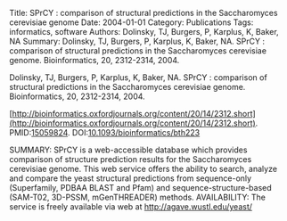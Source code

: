 Title: SPrCY : comparison of structural predictions in the Saccharomyces cerevisiae genome
Date: 2004-01-01
Category: Publications
Tags: informatics, software
Authors: Dolinsky, TJ, Burgers, P, Karplus, K, Baker, NA
Summary: Dolinsky, TJ, Burgers, P, Karplus, K, Baker, NA. SPrCY : comparison of structural predictions in the Saccharomyces cerevisiae genome. Bioinformatics, 20, 2312-2314, 2004. 

Dolinsky, TJ, Burgers, P, Karplus, K, Baker, NA. SPrCY : comparison of structural predictions in the Saccharomyces cerevisiae genome. Bioinformatics, 20, 2312-2314, 2004. 

[http://bioinformatics.oxfordjournals.org/content/20/14/2312.short](http://bioinformatics.oxfordjournals.org/content/20/14/2312.short). PMID:[15059824](http://www.ncbi.nlm.nih.gov/pubmed/15059824). DOI:[10.1093/bioinformatics/bth223](http://dx.doi.org/10.1093/bioinformatics/bth223)

SUMMARY: SPrCY is a web-accessible database which provides comparison of structure prediction results for the Saccharomyces cerevisiae genome. This web service offers the ability to search, analyze and compare the yeast structural predictions from sequence-only (Superfamily, PDBAA BLAST and Pfam) and sequence-structure-based (SAM-T02, 3D-PSSM, mGenTHREADER) methods. AVAILABILITY: The service is freely available via web at http://agave.wustl.edu/yeast/
